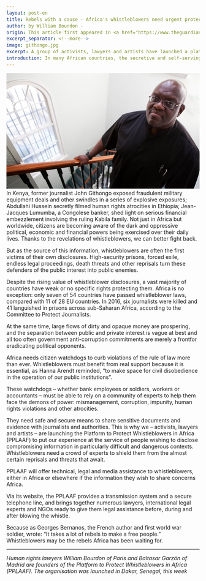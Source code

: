 ```yaml
---
layout: post-en
title: Rebels with a cause - Africa's whistleblowers need urgent protection
author: by William Bourdon -
origin: This article first appeared in <a href="https://www.theguardian.com/world/2017/mar/10/rebels-with-a-cause-africas-whistleblowers-need-urgent-protection" target="_blank">The Guardian</a>
excerpt_separator: <!--more-->
image: githongo.jpg
excerpt: A group of activists, lawyers and artists have launched a platform to help citizen watchdogs in often dangerous situations
introduction: In many African countries, the secretive and self-serving deeds of political and business elites have come to light thanks only to whistleblowers.
---
```


<img class="img-responsive img-post center-block" src="/assets/img/posts/githongo.jpg">

<br>
In Kenya, former journalist John Githongo exposed fraudulent military equipment deals and other swindles in a series of explosive exposures; Abdullahi Hussein secretly filmed human rights atrocities in Ethiopia; Jean-Jacques Lumumba, a Congolese banker, shed light on serious financial embezzlement involving the ruling Kabila family.
<!--more-->
Not just in Africa but worldwide, citizens are becoming aware of the dark and oppressive political, economic and financial powers being exercised over their daily lives. Thanks to the revelations of whistleblowers, we can better fight back.

But as the source of this information, whistleblowers are often the first victims of their own disclosures. High-security prisons, forced exile, endless legal proceedings, death threats and other reprisals turn these defenders of the public interest into public enemies.

Despite the rising value of whistleblower disclosures, a vast majority of countries have weak or no specific rights protecting them. Africa is no exception: only seven of 54 countries have passed whistleblower laws, compared with 11 of 28 EU countries. In 2016, six journalists were killed and 41 languished in prisons across sub-Saharan Africa, according to the Committee to Protect Journalists.

At the same time, large flows of dirty and opaque money are prospering, and the separation between public and private interest is vague at best and all too often government anti-corruption commitments are merely a frontfor eradicating political opponents.

Africa needs citizen watchdogs to curb violations of the rule of law more than ever. Whistleblowers must benefit from real support because it is essential, as Hanna Arendt reminded, “to make space for civil disobedience in the operation of our public institutions”.

These watchdogs – whether bank employees or soldiers, workers or accountants – must be able to rely on a community of experts to help them face the demons of power: mismanagement, corruption, impunity, human rights violations and other atrocities.

They need safe and secure means to share sensitive documents and evidence with journalists and authorities. This is why we – activists, lawyers and artists – are launching the Platform to Protect Whistleblowers in Africa (PPLAAF) to put our experience at the service of people wishing to disclose compromising information in particularly difficult and dangerous contexts. Whistleblowers need a crowd of experts to shield them from the almost certain reprisals and threats that await.

PPLAAF will offer technical, legal and media assistance to whistleblowers, either in Africa or elsewhere if the information they wish to share concerns Africa.

Via its website, the PPLAAF provides a transmission system and a secure telephone line, and brings together numerous lawyers, international legal experts and NGOs ready to give them legal assistance before, during and after blowing the whistle.

Because as Georges Bernanos, the French author and first world war soldier, wrote: “It takes a lot of rebels to make a free people.” Whistleblowers may be the rebels Africa has been waiting for.


--------

*Human rights lawyers William Bourdon of Paris and Baltasar Garzón of Madrid are founders of the Platform to Protect Whistleblowers in Africa (PPLAAF). The organisation was launched in Dakar, Senegal, this week*